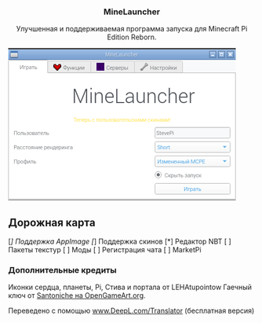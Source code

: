 

  <h3 align="center">MineLauncher</h3>

  <p align="center">
    Улучшенная и поддерживаемая программа запуска для Minecraft Pi Edition Reborn.

  </p>
</p>

![Screenshot](https://github.com/PythonScratcher/MineLauncher/raw/master/RUscreenshot.png)





## Дорожная карта
[*] Поддержка AppImage
[*] Поддержка скинов
[*] Редактор NBT
[ ] Пакеты текстур
[ ] Моды
[ ] Регистрация чата
[ ] MarketPi




### Дополнительные кредиты
Иконки сердца, планеты, Pi, Стива и портала от LEHAtupointow
Гаечный ключ от [Santoniche на OpenGameArt.org](https://opengameart.org/content/wrench-0).


Переведено с помощью www.DeepL.com/Translator (бесплатная версия)
